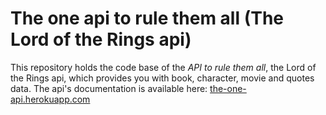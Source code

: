 # The one api to rule them all (The Lord of the Rings api)

This repository holds the code base of the *API to rule them all*, the Lord of the Rings api, which provides you with book, character, movie and quotes data. The api's documentation is available here: [the-one-api.herokuapp.com](https://the-one-api.herokuapp.com)


